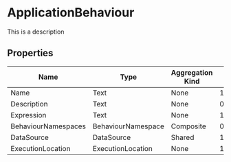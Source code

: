 # ApplicationBehaviour
This is a description
## Properties
|Name|Type|Aggregation Kind|Multiplicity|Description|
|--|--|--|--|--|
|Name|Text|None|1..*||
|Description|Text|None|0..*||
|Expression|Text|None|1..*||
|BehaviourNamespaces|BehaviourNamespace|Composite|0..2147483647||
|DataSource|DataSource|Shared|1..*||
|ExecutionLocation|ExecutionLocation|None|1..*||
